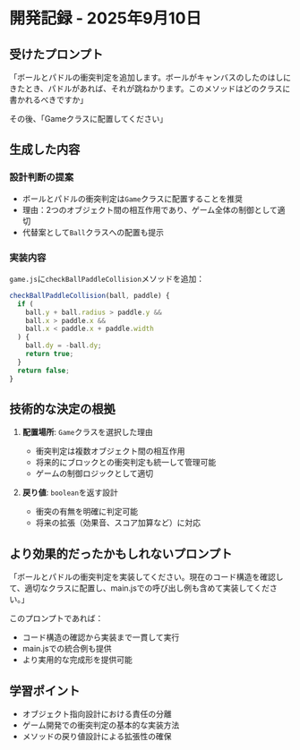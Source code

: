 # 開発記録 - 2025年9月10日

## 受けたプロンプト

「ボールとパドルの衝突判定を追加します。ボールがキャンバスのしたのはしにきたとき、パドルがあれば、それが跳ねかります。このメソッドはどのクラスに書かれるべきですか」

その後、「Gameクラスに配置してください」

## 生成した内容

### 設計判断の提案
- ボールとパドルの衝突判定は`Game`クラスに配置することを推奨
- 理由：2つのオブジェクト間の相互作用であり、ゲーム全体の制御として適切
- 代替案として`Ball`クラスへの配置も提示

### 実装内容
`game.js`に`checkBallPaddleCollision`メソッドを追加：

```javascript
checkBallPaddleCollision(ball, paddle) {
  if (
    ball.y + ball.radius > paddle.y &&
    ball.x > paddle.x &&
    ball.x < paddle.x + paddle.width
  ) {
    ball.dy = -ball.dy;
    return true;
  }
  return false;
}
```

## 技術的な決定の根拠

1. **配置場所**: `Game`クラスを選択した理由
   - 衝突判定は複数オブジェクト間の相互作用
   - 将来的にブロックとの衝突判定も統一して管理可能
   - ゲームの制御ロジックとして適切

2. **戻り値**: `boolean`を返す設計
   - 衝突の有無を明確に判定可能
   - 将来の拡張（効果音、スコア加算など）に対応

## より効果的だったかもしれないプロンプト

「ボールとパドルの衝突判定を実装してください。現在のコード構造を確認して、適切なクラスに配置し、main.jsでの呼び出し例も含めて実装してください。」

このプロンプトであれば：
- コード構造の確認から実装まで一貫して実行
- main.jsでの統合例も提供
- より実用的な完成形を提供可能

## 学習ポイント

- オブジェクト指向設計における責任の分離
- ゲーム開発での衝突判定の基本的な実装方法
- メソッドの戻り値設計による拡張性の確保